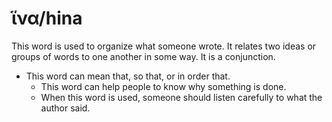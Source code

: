 # ἵνα/hina

This word is used to organize what someone wrote. It relates two ideas or groups of words to one another in some way. It is a conjunction.

* This word can mean that, so that, or in order that.
    * This word can help people to know why something is done.
    * When this word is used, someone should listen carefully to what the author said. 
